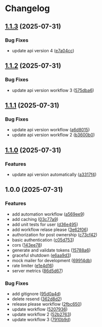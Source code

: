 # Changelog

## [1.1.3](https://github.com/Beka01247/social/compare/v1.1.2...v1.1.3) (2025-07-31)


### Bug Fixes

* update api version 4 ([e7a04cc](https://github.com/Beka01247/social/commit/e7a04cc5ca062031765bf6cff3a06020e5a818e7))

## [1.1.2](https://github.com/Beka01247/social/compare/v1.1.1...v1.1.2) (2025-07-31)


### Bug Fixes

* update api version workflow 3 ([575dba6](https://github.com/Beka01247/social/commit/575dba6dc518d785cd6c9651b617df7693d7c635))

## [1.1.1](https://github.com/Beka01247/social/compare/v1.1.0...v1.1.1) (2025-07-31)


### Bug Fixes

* update api version workflow ([a6d8015](https://github.com/Beka01247/social/commit/a6d8015231516854ac10f0ed4d094dc188d430a4))
* update api version workflow 2 ([b3600b0](https://github.com/Beka01247/social/commit/b3600b0feb1bcb1c6ebef31785b1ac2a03e2de0a))

## [1.1.0](https://github.com/Beka01247/social/compare/v1.0.0...v1.1.0) (2025-07-31)


### Features

* update api version automatically ([a3317f4](https://github.com/Beka01247/social/commit/a3317f4bcec4683d213bdcdc20215ad982e03922))

## 1.0.0 (2025-07-31)


### Features

* add automation workflow ([a569ee9](https://github.com/Beka01247/social/commit/a569ee94cf18338d285a736063fd92b1412d4088))
* add caching ([03c77a9](https://github.com/Beka01247/social/commit/03c77a95b7202c32f1914262768bcf33abc5574d))
* add unit tests for user ([d36e495](https://github.com/Beka01247/social/commit/d36e495862c6c7aed25eca2787dd146fbcf9e2f2))
* add workflow relase please ([3e62f06](https://github.com/Beka01247/social/commit/3e62f060ced0bcc4c503128e2549fecc78eb93d1))
* authorization for post ownership ([c73cf42](https://github.com/Beka01247/social/commit/c73cf4213ae191c1c816547c3366ead0e8920581))
* basic authentication ([c05d753](https://github.com/Beka01247/social/commit/c05d753e53f6cbf924de2f836ff1573545fc8d45))
* cors ([143ee78](https://github.com/Beka01247/social/commit/143ee782c89fe71b5f0a325238b496856a80cfd7))
* generate and validate tokens ([15788a6](https://github.com/Beka01247/social/commit/15788a6f0fbec37e0b04a8958adc1040f0d60de8))
* graceful shutdown ([e6aa9d3](https://github.com/Beka01247/social/commit/e6aa9d3dd4fb1b60002dc9cc4fdc97222886f71b))
* mock mailer for development ([69914db](https://github.com/Beka01247/social/commit/69914db36483b173a00b67d4a40d0699de286e90))
* rate limiter ([e1e4d16](https://github.com/Beka01247/social/commit/e1e4d168785defe3741a945d39c4e1e5ed6a2d59))
* server metrics ([86d5d67](https://github.com/Beka01247/social/commit/86d5d67fb9d65e6e1e2f27a788b7ca0ee0859cbc))


### Bug Fixes

* add gitignore ([95d0a4d](https://github.com/Beka01247/social/commit/95d0a4d51665c8704c49a5973db54fa832232593))
* delete resend ([362d8d2](https://github.com/Beka01247/social/commit/362d8d20e40ad8c41f3b2a65ddbc2d3a0b6758ca))
* release please workflow ([2fbc650](https://github.com/Beka01247/social/commit/2fbc650cadffa7bcfb72434d1c409b4f9ea672fe))
* update workflow ([5207936](https://github.com/Beka01247/social/commit/5207936b683da08e7b3e6316199fbf33f72e6698))
* update workflow 2 ([52b2763](https://github.com/Beka01247/social/commit/52b2763388b70f4a06e104560779226d4869f005))
* update workflow 3 ([7910b9d](https://github.com/Beka01247/social/commit/7910b9d6905c8d6d73827685388fe2f3657218ee))
